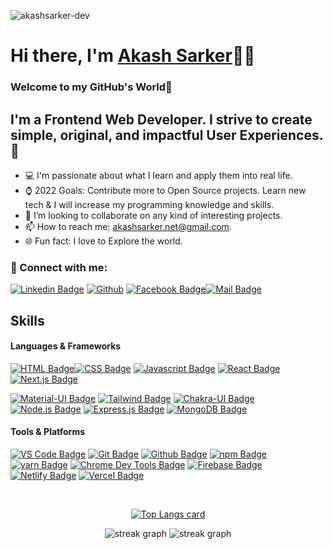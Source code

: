 <p align="left"> <img src="https://komarev.com/ghpvc/?username=akashsarker-dev&label=Profile%20views&color=0e75b6&style=flat" alt="akashsarker-dev" /> </p>

# Hi there, I'm [Akash Sarker][website]👨‍💻

### Welcome to my GitHub's World👋

## I'm a Frontend Web Developer. I strive to create simple, original, and impactful User Experiences.🚀

- 💻 I'm passionate about what I learn and apply them into real life.
- ⌚ 2022 Goals: Contribute more to Open Source projects. Learn new tech & I will increase my programming knowledge and skills.
- 👯 I’m looking to collaborate on any kind of interesting projects.
- 📫 How to reach me: akashsarker.net@gmail.com.
- 🌐 Fun fact: I love to Explore the world.

### 🤝 Connect with me:

[![Linkedin Badge](https://img.shields.io/badge/LinkedIn-0077B5?style=for-the-badge&logo=linkedin&logoColor=white)](https://www.linkedin.com/in/akashsarker/) [![Github](https://img.shields.io/badge/GitHub-000000?style=for-the-badge&logo=github&logoColor=white)](https://github.com/akashsarker-dev) [![Facebook Badge](https://img.shields.io/badge/Facebook-1877F2?style=for-the-badge&logo=facebook&logoColor=white)](https://www.facebook.com/akashsarker.new/)[![Mail Badge](https://img.shields.io/badge/Gmail-D14836?style=for-the-badge&logo=gmail&logoColor=white)](mailto:akashsarker.net@gmail.com)

## Skills

#### Languages & Frameworks

[![HTML Badge](https://img.shields.io/badge/HTML-E34F26?style=for-the-badge&logo=html5&logoColor=white)](#)[![CSS Badge](https://img.shields.io/badge/CSS-1572B6?style=for-the-badge&logo=css3&logoColor=white)](#) [![Javascript Badge](https://img.shields.io/badge/JavaScript-F0DB4F?style=for-the-badge&logo=javascript&logoColor=black)](#) [![React Badge](https://img.shields.io/badge/-React-61DBFB?style=for-the-badge&logo=react&logoColor=black)](#) [![Next.js Badge](https://img.shields.io/badge/next.js-000000?style=for-the-badge&logo=nextdotjs&logoColor=white)](#)



[![Material-UI Badge](https://img.shields.io/badge/Material%20UI-007FFF?style=for-the-badge&logo=mui&logoColor=white)](#) [![Tailwind Badge](https://img.shields.io/badge/Tailwind%20CSS-29A5E9?style=for-the-badge&logo=tailwindcss&logoColor=white)](#) [![Chakra-UI Badge](https://img.shields.io/badge/Chakra%20UI-007?style=for-the-badge&logo=chakraui&logoColor=4FD1C5)](#) [![Node.js Badge](https://img.shields.io/badge/Node.js-339933?style=for-the-badge&logo=nodedotjs&logoColor=white)](#) [![Express.js Badge](https://img.shields.io/badge/Express.js-000000?style=for-the-badge&logo=express&logoColor=white)](#) [![MongoDB Badge](https://img.shields.io/badge/MongoDB-4EA94B?style=for-the-badge&logo=mongodb&logoColor=white)](#)


#### Tools & Platforms

[![VS Code Badge](https://img.shields.io/badge/VS_Code-0078D4?style=for-the-badge&logo=visual%20studio%20code&logoColor=white)](#) [![Git Badge](https://img.shields.io/badge/GIT-E44C30?style=for-the-badge&logo=git&logoColor=white)](#) [![Github Badge](https://img.shields.io/badge/GitHub-000000?style=for-the-badge&logo=github&logoColor=white)](#) [![npm Badge](https://img.shields.io/badge/npm-CB3837?style=for-the-badge&logo=npm&logoColor=white)](#)
[![yarn Badge](https://img.shields.io/badge/YARN-cc?style=for-the-badge&logo=yarn&logoColor=white)](#) [![Chrome Dev Tools Badge](https://img.shields.io/badge/Chrome_Dev_Tools-4285F4?style=for-the-badge&logo=Google-chrome&logoColor=white)](#) [![Firebase Badge](https://img.shields.io/badge/firebase-ffca28?style=for-the-badge&logo=firebase&logoColor=black)](#) [![Netlify Badge](https://img.shields.io/badge/Netlify-00C7B7?style=for-the-badge&logo=netlify&logoColor=white)](#) [![Vercel Badge](https://img.shields.io/badge/Vercel-000000?style=for-the-badge&logo=vercel&logoColor=white)](#)





<br clear="both">

<div>


  
  <div align="center" style="display: flex; justify-content: center; gap:10px; margin:0 auto" >
  
   <div >


[![Top Langs card](https://github-readme-stats.vercel.app/api/top-langs/?username=akashsarker-dev&card_width=500px&theme=radical)](https://github.com/akashsarker-dev)

    
   <img src="https://github-readme-stats.vercel.app/api?username=akashsarker-dev&hide_title=false&hide_rank=false&show_icons=true&include_all_commits=true&count_private=true&disable_animations=false&theme=dracula&locale=en&hide_border=false&order=1"  height="" alt="streak graph"  />
   
  <img src="https://streak-stats.demolab.com?user=akashsarker-dev&locale=en&mode=daily&theme=dark&hide_border=false&border_radius=5&order=3"  height="" alt="streak graph"  />
  </div>
  
</div>
</div>


[website]: https://akashsarkerdev.netlify.app//
[linkedin]: https://www.linkedin.com/in/akashsarker/

[webdevplaylist]: https://akashsarkerdev.netlify.app/



